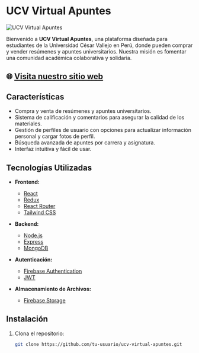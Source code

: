 # UCV Virtual Apuntes

![UCV Virtual Apuntes](https://example.com/path-to-your-image.png) <!-- Reemplaza este enlace con la URL de tu imagen -->

Bienvenido a **UCV Virtual Apuntes**, una plataforma diseñada para estudiantes de la Universidad César Vallejo en Perú, donde pueden comprar y vender resúmenes y apuntes universitarios. Nuestra misión es fomentar una comunidad académica colaborativa y solidaria.

## 🌐 [Visita nuestro sitio web](https://ucvvirtual.edu.pe)

## Características

- Compra y venta de resúmenes y apuntes universitarios.
- Sistema de calificación y comentarios para asegurar la calidad de los materiales.
- Gestión de perfiles de usuario con opciones para actualizar información personal y cargar fotos de perfil.
- Búsqueda avanzada de apuntes por carrera y asignatura.
- Interfaz intuitiva y fácil de usar.

## Tecnologías Utilizadas

- **Frontend:**
  - [React](https://reactjs.org/)
  - [Redux](https://redux.js.org/)
  - [React Router](https://reactrouter.com/)
  - [Tailwind CSS](https://tailwindcss.com/)
  
- **Backend:**
  - [Node.js](https://nodejs.org/)
  - [Express](https://expressjs.com/)
  - [MongoDB](https://www.mongodb.com/)
  
- **Autenticación:**
  - [Firebase Authentication](https://firebase.google.com/products/auth)
  - [JWT](https://jwt.io/)

- **Almacenamiento de Archivos:**
  - [Firebase Storage](https://firebase.google.com/products/storage)

## Instalación

1. Clona el repositorio:
   ```bash
   git clone https://github.com/tu-usuario/ucv-virtual-apuntes.git
